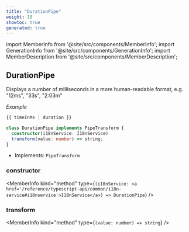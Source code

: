 ```yaml
---
title: "DurationPipe"
weight: 10
showtoc: true
generated: true
---
```

<!-- This file was generated from the Vendure source. Do not modify. Instead, re-run the "docs:build" script -->
import MemberInfo from '@site/src/components/MemberInfo';
import GenerationInfo from '@site/src/components/GenerationInfo';
import MemberDescription from '@site/src/components/MemberDescription';


## DurationPipe

<GenerationInfo sourceFile="packages/admin-ui/src/lib/core/src/shared/pipes/duration.pipe.ts" sourceLine="18" packageName="@vendure/admin-ui" />

Displays a number of milliseconds in a more human-readable format,
e.g. "12ms", "33s", "2:03m"

*Example*

```ts
{{ timeInMs | duration }}
```

```ts title="Signature"
class DurationPipe implements PipeTransform {
  constructor(i18nService: I18nService)
  transform(value: number) => string;
}
```
* Implements: <code>PipeTransform</code>



<div className="members-wrapper">

### constructor

<MemberInfo kind="method" type={`(i18nService: <a href='/reference/typescript-api/common/i18n-service#i18nservice'>I18nService</a>) => DurationPipe`}   />


### transform

<MemberInfo kind="method" type={`(value: number) => string`}   />




</div>
